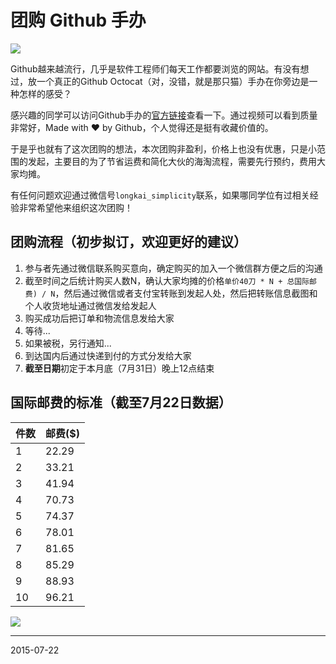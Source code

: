 团购 Github 手办
===
![](https://cdn.shopify.com/s/files/1/0051/4802/products/mona-2_1024x1024.jpg?v=1422555084)

Github越来越流行，几乎是软件工程师们每天工作都要浏览的网站。有没有想过，放一个真正的Github Octocat（对，没错，就是那只猫）手办在你旁边是一种怎样的感受？

感兴趣的同学可以访问Github手办的[官方链接](https://github.myshopify.com/products/5-inch-octocat-figurine)查看一下。通过视频可以看到质量非常好，Made with ♥ by Github，个人觉得还是挺有收藏价值的。

于是乎也就有了这次团购的想法，本次团购非盈利，价格上也没有优惠，只是小范围的发起，主要目的为了节省运费和简化大伙的海淘流程，需要先行预约，费用大家均摊。

有任何问题欢迎通过微信号``longkai_simplicity``联系，如果哪同学位有过相关经验非常希望他来组织这次团购！

## 团购流程（初步拟订，欢迎更好的建议）
1. 参与者先通过微信联系购买意向，确定购买的加入一个微信群方便之后的沟通
2. 截至时间之后统计购买人数N，确认大家均摊的价格``单价40刀 * N + 总国际邮费) / N``，然后通过微信或者支付宝转账到发起人处，然后把转账信息截图和个人收货地址通过微信发给发起人
3. 购买成功后把订单和物流信息发给大家
4. 等待...
5. 如果被税，另行通知...
6. 到达国内后通过快递到付的方式分发给大家
7. **截至日期**初定于本月底（7月31日）晚上12点结束

## 国际邮费的标准（截至7月22日数据）
件数 | 邮费($)
-----|---------
1    | 22.29
2    | 33.21
3    | 41.94
4    | 70.73
5    | 74.37
6    | 78.01
7    | 81.65
8    | 85.29
9    | 88.93
10   | 96.21

![](https://cdn.shopify.com/s/files/1/0051/4802/products/mona-1_1024x1024.jpg?v=1422555084)

---
2015-07-22

